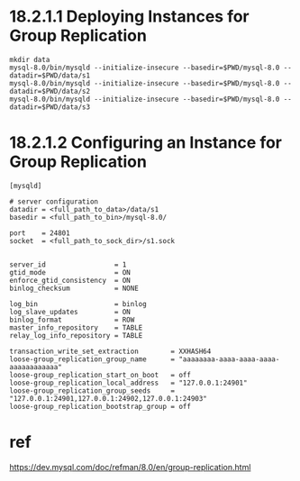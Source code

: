 # 18.2.1.1 Deploying Instances for Group Replication

```shell
mkdir data
mysql-8.0/bin/mysqld --initialize-insecure --basedir=$PWD/mysql-8.0 --datadir=$PWD/data/s1
mysql-8.0/bin/mysqld --initialize-insecure --basedir=$PWD/mysql-8.0 --datadir=$PWD/data/s2
mysql-8.0/bin/mysqld --initialize-insecure --basedir=$PWD/mysql-8.0 --datadir=$PWD/data/s3
```

# 18.2.1.2 Configuring an Instance for Group Replication

```
[mysqld]

# server configuration
datadir = <full_path_to_data>/data/s1
basedir = <full_path_to_bin>/mysql-8.0/

port    = 24801
socket  = <full_path_to_sock_dir>/s1.sock


server_id                 = 1
gtid_mode                 = ON
enforce_gtid_consistency  = ON
binlog_checksum           = NONE

log_bin                   = binlog
log_slave_updates         = ON
binlog_format             = ROW
master_info_repository    = TABLE
relay_log_info_repository = TABLE

transaction_write_set_extraction        = XXHASH64
loose-group_replication_group_name      = "aaaaaaaa-aaaa-aaaa-aaaa-aaaaaaaaaaaa"
loose-group_replication_start_on_boot   = off
loose-group_replication_local_address   = "127.0.0.1:24901"
loose-group_replication_group_seeds     = "127.0.0.1:24901,127.0.0.1:24902,127.0.0.1:24903"
loose-group_replication_bootstrap_group = off
```

# ref

https://dev.mysql.com/doc/refman/8.0/en/group-replication.html
